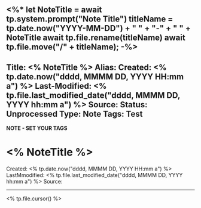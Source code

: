 <%*
let NoteTitle = await tp.system.prompt("Note Title")
titleName = tp.date.now("YYYY-MM-DD") + " " + "-" + " " + NoteTitle 
await tp.file.rename(titleName)
await tp.file.move("/" + titleName);
-%>
---
Title: <% NoteTitle %>
Alias: 
Created: <% tp.date.now("dddd, MMMM DD, YYYY HH:mm a") %>
Last-Modified: <% tp.file.last_modified_date("dddd, MMMM DD, YYYY hh:mm a") %>
Source: 
Status: Unprocessed
Type: Note
Tags: Test
---

**NOTE - SET YOUR TAGS**


# <% NoteTitle %>
Created: <% tp.date.now("dddd, MMMM DD, YYYY HH:mm a") %>
LastMmodified: <% tp.file.last_modified_date("dddd, MMMM DD, YYYY hh:mm a") %>
Source: 

---

<% tp.file.cursor() %>